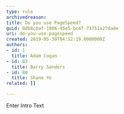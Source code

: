 ```yaml
---
type: rule
archivedreason: 
title: Do you use PageSpeed?
guid: 0db8cbaf-1906-45e5-bc4f-73751a27dade
uri: do-you-use-pagespeed
created: 2019-05-30T04:52:19.0000000Z
authors:
- id: 1
  title: Adam Cogan
- id: 82
  title: Barry Sanders
- id: 80
  title: Shane Ye
related: []

---
```



Enter Intro Text
<br><excerpt class='endintro'></excerpt><br>



